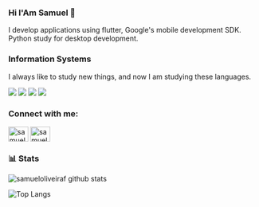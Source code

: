 ### Hi I'Am Samuel 👋

I develop applications using flutter, Google's mobile development SDK. Python study for desktop development.

### Information Systems
I always like to study new things, and now I am studying these languages.

![](https://img.shields.io/badge/-flutter-02569B?style=flat-square&logo=flutter)
![](https://img.shields.io/badge/-dart-0175C2?style=flat-square&logo=dart)
![](https://img.shields.io/badge/-node-000000?logoColor=white&style=flat-square&logo=node.js)
![](https://img.shields.io/badge/-python-0C9D58?logoColor=white&style=flat-square&logo=python)

<h3 align="left">Connect with me:</h3>
<p align="left">
<a href="https://www.linkedin.com/in/samuel-fernandes-400587182/" target="blank"><img align="center" src="https://cdn.jsdelivr.net/npm/simple-icons@3.0.1/icons/linkedin.svg" alt="samueloliveira1b" height="30" width="40" /></a>
<a href="https://www.instagram.com/samueloliveira1b/" target="blank"><img align="center" src="https://cdn.jsdelivr.net/npm/simple-icons@3.0.1/icons/instagram.svg" alt="samuel-fernandes-400587182" height="30" width="40" /></a>
</p>

### 📊 Stats

![samueloliveiraf github stats](https://github-readme-stats.vercel.app/api?username=samueloliveiraf&show_icons=true&title_color=fff&icon_color=79ff97&text_color=9f9f9f&bg_color=151515&layout=compact)

![Top Langs](https://github-readme-stats.vercel.app/api/top-langs/?username=samueloliveiraf&show_icons=true&show_icons=true&title_color=fff&icon_color=79ff97&text_color=9f9f9f&bg_color=151515&hide=php,css,shell,html&layout=compact)
